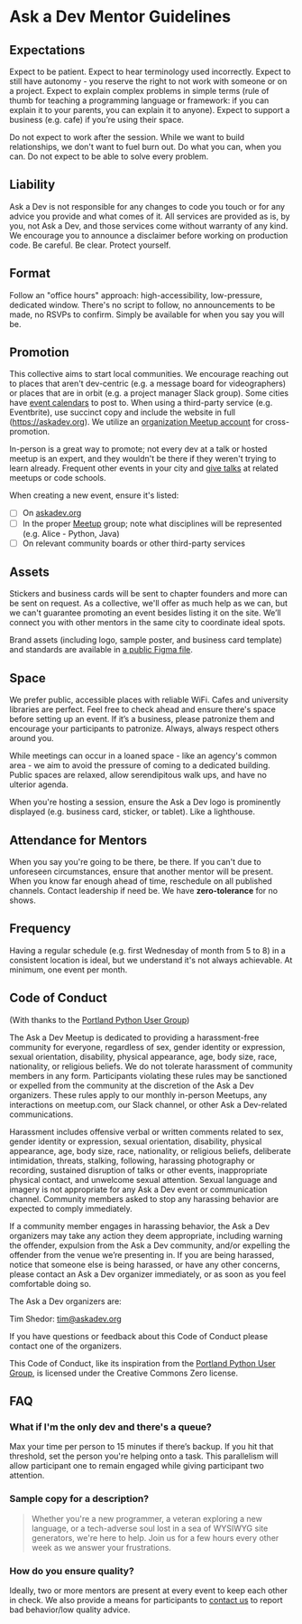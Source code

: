 # Ask a Dev Mentor Guidelines

## Expectations

Expect to be patient. Expect to hear terminology used incorrectly. Expect to still have autonomy - you reserve the right to not work with someone or on a project. Expect to explain complex problems in simple terms (rule of thumb for teaching a programming language or framework: if you can explain it to your parents, you can explain it to anyone). Expect to support a business (e.g. cafe) if you’re using their space.

Do not expect to work after the session. While we want to build relationships, we don't want to fuel burn out. Do what you can, when you can. Do not expect to be able to solve every problem.

## Liability

Ask a Dev is not responsible for any changes to code you touch or for any advice you provide and what comes of it. All services are provided as is, by you, not Ask a Dev, and those services come without warranty of any kind. We encourage you to announce a disclaimer before working on production code. Be careful. Be clear. Protect yourself.

## Format

Follow an "office hours" approach: high-accessibility, low-pressure, dedicated window. There's no script to follow, no announcements to be made, no RSVPs to confirm. Simply be available for when you say you will be.

## Promotion

This collective aims to start local communities. We encourage reaching out to places that aren't dev-centric (e.g. a message board for videographers) or places that are in orbit (e.g. a project manager Slack group). Some cities have [event calendars](https://calagator.org/) to post to. When using a third-party service (e.g. Eventbrite), use succinct copy and include the website in full (https://askadev.org). We utilize an [organization Meetup account](https://www.meetup.com/Ask-A-Dev/) for cross-promotion.

In-person is a great way to promote; not every dev at a talk or hosted meetup is an expert, and they wouldn't be there if they weren't trying to learn already. Frequent other events in your city and [give talks](https://github.com/askadev/talks) at related meetups or code schools.

When creating a new event, ensure it's listed:
- [ ] On [askadev.org](https://askadev.org)
- [ ] In the proper [Meetup](https://www.meetup.com/Ask-A-Dev/) group; note what disciplines will be represented (e.g. Alice - Python, Java)
- [ ] On relevant community boards or other third-party services

## Assets

Stickers and business cards will be sent to chapter founders and more can be sent on request. As a collective, we'll offer as much help as we can, but we can't guarantee promoting an event besides listing it on the site. We’ll connect you with other mentors in the same city to coordinate ideal spots.

Brand assets (including logo, sample poster, and business card template) and standards are available in [a public Figma file](https://www.figma.com/file/VQtbS1atoQp5ooQBi6iwl6gC/Ask-a-Dev-Brand-and-Assets).

## Space

We prefer public, accessible places with reliable WiFi. Cafes and university libraries are perfect. Feel free to check ahead and ensure there's space before setting up an event. If it’s a business, please patronize them and encourage your participants to patronize. Always, always respect others around you.

While meetings can occur in a loaned space - like an agency's common area - we aim to avoid the pressure of coming to a dedicated building. Public spaces are relaxed, allow serendipitous walk ups, and have no ulterior agenda.

When you're hosting a session, ensure the Ask a Dev logo is prominently displayed (e.g. business card, sticker, or tablet). Like a lighthouse.

## Attendance for Mentors

When you say you're going to be there, be there. If you can't due to unforeseen circumstances, ensure that another mentor will be present. When you know far enough ahead of time, reschedule on all published channels. Contact leadership if need be. We have **zero-tolerance** for no shows.

## Frequency

Having a regular schedule (e.g. first Wednesday of month from 5 to 8) in a consistent location is ideal, but we understand it's not always achievable. At minimum, one event per month.

## Code of Conduct

(With thanks to the [Portland Python User Group](https://www.meetup.com/pdxpython/pages/12061872/Code_of_Conduct/))

The Ask a Dev Meetup is dedicated to providing a harassment-free community for everyone, regardless of sex, gender identity or expression, sexual orientation, disability, physical appearance, age, body size, race, nationality, or religious beliefs. We do not tolerate harassment of community members in any form. Participants violating these rules may be sanctioned or expelled from the community at the discretion of the Ask a Dev organizers. These rules apply to our monthly in-person Meetups, any interactions on meetup.com, our Slack channel, or other Ask a Dev-related communications.

Harassment includes offensive verbal or written comments related to sex, gender identity or expression, sexual orientation, disability, physical appearance, age, body size, race, nationality, or religious beliefs, deliberate intimidation, threats, stalking, following, harassing photography or recording, sustained disruption of talks or other events, inappropriate physical contact, and unwelcome sexual attention. Sexual language and imagery is not appropriate for any Ask a Dev event or communication channel. Community members asked to stop any harassing behavior are expected to comply immediately.

If a community member engages in harassing behavior, the Ask a Dev organizers may take any action they deem appropriate, including warning the offender, expulsion from the Ask a Dev community, and/or expelling the offender from the venue we’re presenting in. If you are being harassed, notice that someone else is being harassed, or have any other concerns, please contact an Ask a Dev organizer immediately, or as soon as you feel comfortable doing so.

The Ask a Dev organizers are:

Tim Shedor: tim@askadev.org

If you have questions or feedback about this Code of Conduct please contact one of the organizers.

This Code of Conduct, like its inspiration from the [Portland Python User Group](https://www.meetup.com/pdxpython/pages/12061872/Code_of_Conduct/), is licensed under the Creative Commons Zero license.

## FAQ

### What if I'm the only dev and there's a queue?

Max your time per person to 15 minutes if there’s backup. If you hit that threshold, set the person you're helping onto a task. This parallelism will allow participant one to remain engaged while giving participant two attention.

### Sample copy for a description?

> Whether you're a new programmer, a veteran exploring a new language, or a tech-adverse soul lost in a sea of WYSIWYG site generators, we're here to help. Join us for a few hours every other week as we answer your frustrations.

### How do you ensure quality?

Ideally, two or more mentors are present at every event to keep each other in check. We also provide a means for participants to [contact us](https://askadev.org#feedback) to report bad behavior/low quality advice.
